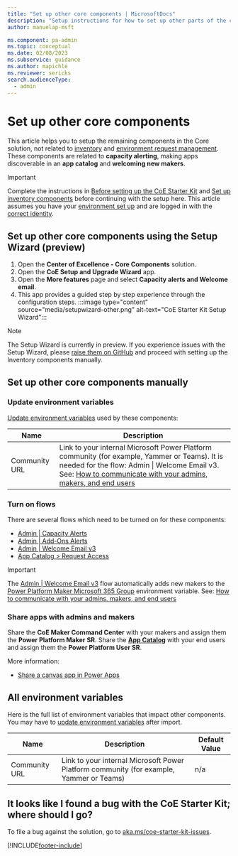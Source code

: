 ```yaml
---
title: "Set up other core components | MicrosoftDocs"
description: "Setup instructions for how to set up other parts of the core admin components solution of the CoE Starter Kit"
author: manuelap-msft

ms.component: pa-admin
ms.topic: conceptual
ms.date: 02/08/2023
ms.subservice: guidance
ms.author: mapichle
ms.reviewer: sericks
search.audienceType: 
  - admin
---
```


# Set up other core components

This article helps you to setup the remaining components in the Core solution, not related to [inventory](setup-core-components.md) and [environment request management](setup-environment-components.md). These components are related to **capacity alerting**, making apps discoverable in an **app catalog** and **welcoming new makers**.

>[!IMPORTANT]
>Complete the instructions in [Before setting up the CoE Starter Kit](setup.md) and [Set up inventory components](setup-core-components.md) before continuing with the setup here. This article assumes you have your [environment set up](setup.md#create-your-environments) and are logged in with the [correct identity](setup.md#which-identity-should-i-use-to-install-the-coe-starter-kit).

## Set up other core components using the Setup Wizard (preview)

1. Open the **Center of Excellence - Core Components** solution.
1. Open the **CoE Setup and Upgrade Wizard** app.
1. Open the **More features** page and select **Capacity alerts and Welcome email**.
1. This app provides a guided step by step experience through the configuration steps.
 :::image type="content" source="media/setupwizard-other.png" alt-text="CoE Starter Kit Setup Wizard":::

>[!NOTE]
> The Setup Wizard is currently in preview. If you experience issues with the Setup Wizard, please [raise them on GitHub](https://aka.ms/coe-starter-kit-issues) and proceed with setting up the Inventory components manually.

## Set up other core components manually

### Update environment variables

[Update environment variables](faq.md#update-environment-variables) used by these components:

| Name | Description |
|------|---------------|
|Community URL  | Link to your internal Microsoft Power Platform community (for example, Yammer or Teams). It is needed for the flow: Admin \| Welcome Email v3. See: [How to communicate with your admins, makers, and end users](setup.md#how-to-communicate-with-your-admins-makers-and-users)  |

### Turn on flows

There are several flows which need to be turned on for these components:  

- [Admin | Capacity Alerts](core-components.md)
- [Admin | Add-Ons Alerts](core-components.md)
- [Admin | Welcome Email v3](core-components.md)
- [App Catalog > Request Access](core-components.md)

>[!IMPORTANT]
> The [Admin | Welcome Email v3](core-components.md) flow automatically adds new makers to the [Power Platform Maker Microsoft 365 Group](setup-core-components.md#all-environment-variables) environment variable. See: [How to communicate with your admins, makers, and end users](setup.md#how-to-communicate-with-your-admins-makers-and-users)

### Share apps with admins and makers

Share the **CoE Maker Command Center** with your makers and assign them the **Power Platform Maker SR**.
Share the [**App Catalog**](core-components.md#app-catalog) with your end users and assign them the **Power Platform User SR**.

More information:

- [Share a canvas app in Power Apps](faq.md#share-an-app-from-a-production-environment)

## All environment variables

Here is the full list of environment variables that impact other components. You may have to [update environment variables](faq.md#update-environment-variables) after import.

| Name | Description | Default Value |
|------|---------------|------|
|Community URL  | Link to your internal Microsoft Power Platform community (for example, Yammer or Teams)  | n/a|

## It looks like I found a bug with the CoE Starter Kit; where should I go?

To file a bug against the solution, go to [aka.ms/coe-starter-kit-issues](https://aka.ms/coe-starter-kit-issues).

[!INCLUDE[footer-include](../../includes/footer-banner.md)]
